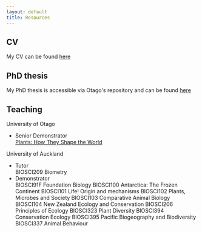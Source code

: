 ```yaml
---
layout: default
title: Resources
---
```


## CV 
My CV can be found [here](https://github.com/elinscott/cv/blob/master/cv.pdf)

## PhD thesis
My PhD thesis is accessible via Otago's repository and can be found [here](http://hdl.handle.net/10523/9204)

## Teaching

University of Otago
- Senior Demonstrator  
[Plants: How They Shape the World](https://www.otago.ac.nz/courses/papers/index.html?papercode=BIOL123)  

University of Auckland
- Tutor  
	BIOSCI209 Biometry
- Demonstrator  
	BIOSCI91F Foundation Biology
	BIOSCI100 Antarctica: The Frozen Continent
	BIOSCI101 Life! Origin and mechanisms
	BIOSCI102 Plants, Microbes and Society
	BIOSCI103 Comparative Animal Biology
	BIOSCI104 New Zealand Ecology and Conservation
	BIOSCI206 Principles of Ecology
	BIOSCI323 Plant Diversity
	BIOSCI394 Conservation Ecology
	BIOSCI395 Pacific Biogeography and Biodiversity
	BIOSCI337 Animal Behaviour
